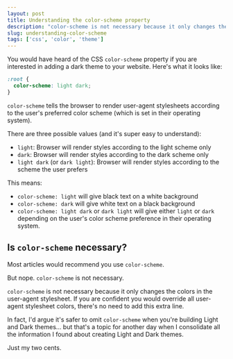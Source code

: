 ```yaml
---
layout: post
title: Understanding the color-scheme property
description: "color-scheme is not necessary because it only changes the colors in the user-agent stylesheet. If you are confident you would override all user-agent stylesheet colors, there's no need to add this extra line."
slug: understanding-color-scheme
tags: ['css', 'color', 'theme']
---
```


You would have heard of the CSS `color-scheme` property if you are interested in adding a dark theme to your website. Here's what it looks like:

```css
:root {
  color-scheme: light dark;
}
```

`color-scheme` tells the browser to render user-agent stylesheets according to the user's preferred color scheme (which is set in their operating system).

There are three possible values (and it's super easy to understand):

- `light`: Browser will render styles according to the light scheme only
- `dark`: Browser will render styles according to the dark scheme only
- `light dark` (or `dark light`): Browser will render styles according to the scheme the user prefers

This means:

- `color-scheme: light` will give black text on a white background
- `color-scheme: dark` will give white text on a black background
- `color-scheme: light dark` or `dark light` will give either `light` or `dark` depending on the user's color scheme preference in their operating system.

## Is `color-scheme` necessary?

Most articles would recommend you use `color-scheme`.

But nope. `color-scheme` is not necessary.

`color-scheme` is not necessary because it only changes the colors in the user-agent stylesheet. If you are confident you would override all user-agent stylesheet colors, there's no need to add this extra line.

In fact, I'd argue it's safer to omit `color-scheme` when you're building Light and Dark themes... but that's a topic for another day when I consolidate all the information I found about creating Light and Dark themes.

Just my two cents.
